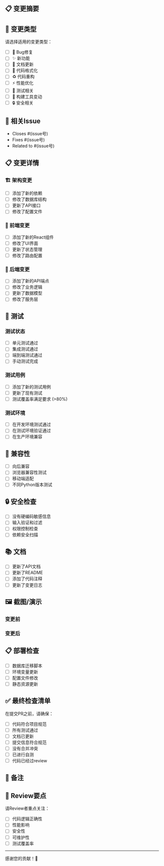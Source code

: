 ## 📋 变更摘要
<!-- 请简要描述这个PR的主要变更内容 -->

## 🎯 变更类型
请选择适用的变更类型：
- [ ] 🐛 Bug修复
- [ ] ✨ 新功能
- [ ] 📝 文档更新
- [ ] 🎨 代码格式化
- [ ] ♻️ 代码重构
- [ ] ⚡ 性能优化
- [ ] 🧪 测试相关
- [ ] 🔧 构建工具变动
- [ ] 🔒 安全相关

## 🔗 相关Issue
<!-- 请链接相关的Issue -->
- Closes #(issue号)
- Fixes #(issue号)
- Related to #(issue号)

## 📋 变更详情
<!-- 详细描述变更内容 -->

### 🏗️ 架构变更
- [ ] 添加了新的依赖
- [ ] 修改了数据库结构
- [ ] 更新了API接口
- [ ] 修改了配置文件

### 🎨 前端变更
- [ ] 添加了新的React组件
- [ ] 修改了UI界面
- [ ] 更新了状态管理
- [ ] 修改了路由配置

### 🔧 后端变更
- [ ] 添加了新的API端点
- [ ] 修改了业务逻辑
- [ ] 更新了数据模型
- [ ] 修改了服务层

## 🧪 测试
### 测试状态
- [ ] 单元测试通过
- [ ] 集成测试通过
- [ ] 端到端测试通过
- [ ] 手动测试完成

### 测试用例
- [ ] 添加了新的测试用例
- [ ] 更新了现有测试
- [ ] 测试覆盖率满足要求 (>80%)

### 测试环境
- [ ] 在开发环境测试通过
- [ ] 在测试环境验证通过
- [ ] 在生产环境兼容

## 📱 兼容性
- [ ] 向后兼容
- [ ] 浏览器兼容性测试
- [ ] 移动端适配
- [ ] 不同Python版本测试

## 🔒 安全检查
- [ ] 没有硬编码敏感信息
- [ ] 输入验证和过滤
- [ ] 权限控制检查
- [ ] 依赖安全扫描

## 📚 文档
- [ ] 更新了API文档
- [ ] 更新了README
- [ ] 添加了代码注释
- [ ] 更新了变更日志

## 🖼️ 截图/演示
<!-- 如果有UI变更，请添加截图或GIF演示 -->
### 变更前
<!-- 截图 -->

### 变更后
<!-- 截图 -->

## 📋 部署检查
- [ ] 数据库迁移脚本
- [ ] 环境变量更新
- [ ] 配置文件修改
- [ ] 静态资源更新

## ✅ 最终检查清单
在提交PR之前，请确保：
- [ ] 代码符合项目规范
- [ ] 所有测试通过
- [ ] 文档已更新
- [ ] 提交信息符合规范
- [ ] 没有合并冲突
- [ ] 已进行自测
- [ ] 代码已经过review

## 📝 备注
<!-- 任何需要特别说明的内容 -->

## 🎯 Review要点
请Review者重点关注：
- [ ] 代码逻辑正确性
- [ ] 性能影响
- [ ] 安全性
- [ ] 可维护性
- [ ] 测试覆盖率

---
感谢您的贡献！🚀